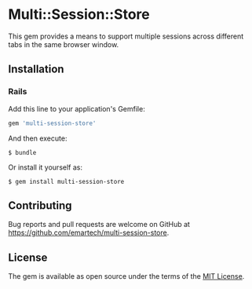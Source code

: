 # Multi::Session::Store

This gem provides a means to support multiple sessions across different tabs in the same browser window.

## Installation

### Rails

Add this line to your application's Gemfile:

```ruby
gem 'multi-session-store'
```

And then execute:

    $ bundle

Or install it yourself as:

    $ gem install multi-session-store

## Contributing

Bug reports and pull requests are welcome on GitHub at https://github.com/emartech/multi-session-store.

## License

The gem is available as open source under the terms of the [MIT License](https://opensource.org/licenses/MIT).

